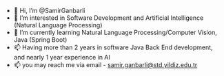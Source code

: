 - 👋 Hi, I’m @SamirGanbarli
- 👀 I’m interested in Software Development and Artificial Intelligence (Natural Language Processing)
- 🌱 I’m currently learning Natural Language Processing/Computer Vision, Java (Spring Boot)
- 📫 Having more than 2 years in software Java Back End development, and nearly 1 year experience in AI
- 📫 you may reach me via email - samir.ganbarli@std.yildiz.edu.tr
